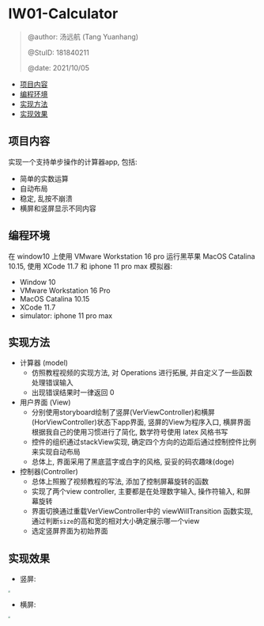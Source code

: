 # IW01-Calculator

> @author: 汤远航 (Tang Yuanhang)
>
> @StuID: 181840211
>
> @date: 2021/10/05

- [项目内容](#项目内容)
- [编程环境](#编程环境)
- [实现方法](#实现方法)
- [实现效果](#实现效果)

## 项目内容

实现一个支持单步操作的计算器app, 包括:

- 简单的实数运算
- 自动布局
- 稳定, 乱按不崩溃
- 横屏和竖屏显示不同内容

## 编程环境

在 window10 上使用 VMware Workstation 16 pro 运行黑苹果 MacOS Catalina 10.15, 使用 XCode 11.7 和 iphone 11 pro max 模拟器:

- Window 10
- VMware Workstation 16 Pro
- MacOS Catalina 10.15
- XCode 11.7
- simulator: iphone 11 pro max

## 实现方法

- 计算器 (model)
  - 仿照教程视频的实现方法, 对 Operations 进行拓展, 并自定义了一些函数处理错误输入
  - 出现错误结果时一律返回 0
- 用户界面 (View)
  - 分别使用storyboard绘制了竖屏(VerViewController)和横屏(HorViewController)状态下app界面, 竖屏的View为程序入口, 横屏界面根据我自己的使用习惯进行了简化, 数学符号使用 latex 风格书写 
  - 控件的组织通过stackView实现, 确定四个方向的边距后通过控制控件比例来实现自动布局
  - 总体上, 界面采用了黑底蓝字或白字的风格, 妥妥的码农趣味(doge)
- 控制器(Controller)
  - 总体上照搬了视频教程的写法, 添加了控制屏幕旋转的函数
  - 实现了两个view controller, 主要都是在处理数字输入, 操作符输入, 和屏幕旋转
  - 界面切换通过重载VerViewController中的 viewWillTransition 函数实现, 通过判断`size`的高和宽的相对大小确定展示哪一个view
  - 选定竖屏界面为初始界面

## 实现效果

- 竖屏:

<img src="D:\Calculator\Simulator Screen Shot - iPhone 11 Pro Max - 2021-10-05 at 06.39.38.png" style="zoom:25%" />

- 横屏:

<img src="D:\Calculator\Simulator Screen Shot - iPhone 11 Pro Max - 2021-10-05 at 06.39.58.png" style="zoom: 25%" />
